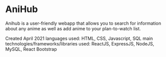 # AniHub
Anihub is a user-friendly webapp that allows you to search for information about any anime as well as add anime to your plan-to-watch list.

Created April 2021
languages used: HTML, CSS, Javascript, SQL
main technologies/frameworks/libraries used: ReactJS, ExpressJS, NodeJS, MySQL, React Bootstrap
